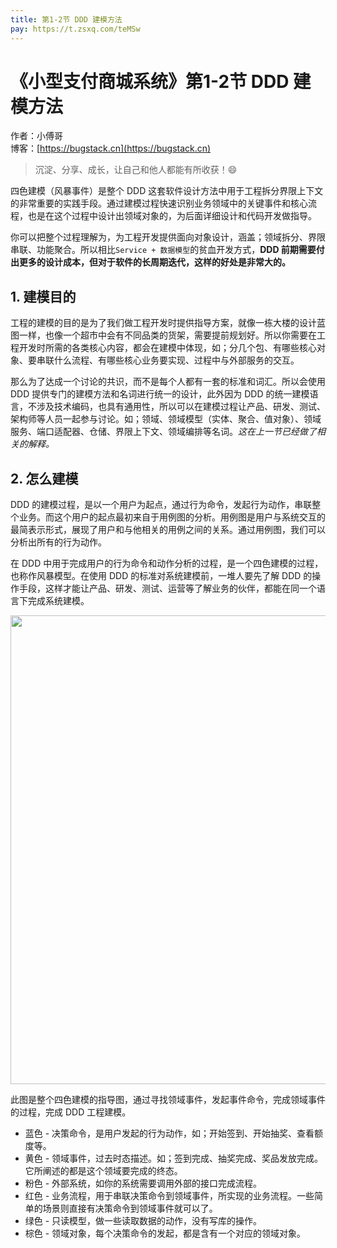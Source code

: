 ```yaml
---
title: 第1-2节 DDD 建模方法
pay: https://t.zsxq.com/teMSw
---
```


# 《小型支付商城系统》第1-2节 DDD 建模方法

作者：小傅哥
<br/>博客：[https://bugstack.cn](https://bugstack.cn)

> 沉淀、分享、成长，让自己和他人都能有所收获！😄

四色建模（风暴事件）是整个 DDD 这套软件设计方法中用于工程拆分界限上下文的非常重要的实践手段。通过建模过程快速识别业务领域中的关键事件和核心流程，也是在这个过程中设计出领域对象的，为后面详细设计和代码开发做指导。

你可以把整个过程理解为，为工程开发提供面向对象设计，涵盖；领域拆分、界限串联、功能聚合。所以相比`Service + 数据模型`的贫血开发方式，**DDD 前期需要付出更多的设计成本，但对于软件的长周期迭代，这样的好处是非常大的。**

## 1. 建模目的

工程的建模的目的是为了我们做工程开发时提供指导方案，就像一栋大楼的设计蓝图一样，也像一个超市中会有不同品类的货架，需要提前规划好。所以你需要在工程开发时所需的各类核心内容，都会在建模中体现，如；分几个包、有哪些核心对象、要串联什么流程、有哪些核心业务要实现、过程中与外部服务的交互。

那么为了达成一个讨论的共识，而不是每个人都有一套的标准和词汇。所以会使用 DDD 提供专门的建模方法和名词进行统一的设计，此外因为 DDD 的统一建模语言，不涉及技术编码，也具有通用性，所以可以在建模过程让产品、研发、测试、架构师等人员一起参与讨论。如；领域、领域模型（实体、聚合、值对象）、领域服务、端口适配器、仓储、界限上下文、领域编排等名词。*这在上一节已经做了相关的解释。*

## 2. 怎么建模

DDD 的建模过程，是以一个用户为起点，通过行为命令，发起行为动作，串联整个业务。而这个用户的起点最初来自于用例图的分析。用例图是用户与系统交互的最简表示形式，展现了用户和与他相关的用例之间的关系。通过用例图，我们可以分析出所有的行为动作。

在 DDD 中用于完成用户的行为命令和动作分析的过程，是一个四色建模的过程，也称作风暴模型。在使用 DDD 的标准对系统建模前，一堆人要先了解 DDD 的操作手段，这样才能让产品、研发、测试、运营等了解业务的伙伴，都能在同一个语言下完成系统建模。

<div align="center">
    <img src="https://bugstack.cn/images/article/project/big-market/roadmap-ddd-stc-08.png" width="750px">
</div>

此图是整个四色建模的指导图，通过寻找领域事件，发起事件命令，完成领域事件的过程，完成 DDD 工程建模。

- 蓝色 - 决策命令，是用户发起的行为动作，如；开始签到、开始抽奖、查看额度等。
- 黄色 - 领域事件，过去时态描述。如；签到完成、抽奖完成、奖品发放完成。它所阐述的都是这个领域要完成的终态。
- 粉色 - 外部系统，如你的系统需要调用外部的接口完成流程。
- 红色 - 业务流程，用于串联决策命令到领域事件，所实现的业务流程。一些简单的场景则直接有决策命令到领域事件就可以了。
- 绿色 - 只读模型，做一些读取数据的动作，没有写库的操作。
- 棕色 - 领域对象，每个决策命令的发起，都是含有一个对应的领域对象。
